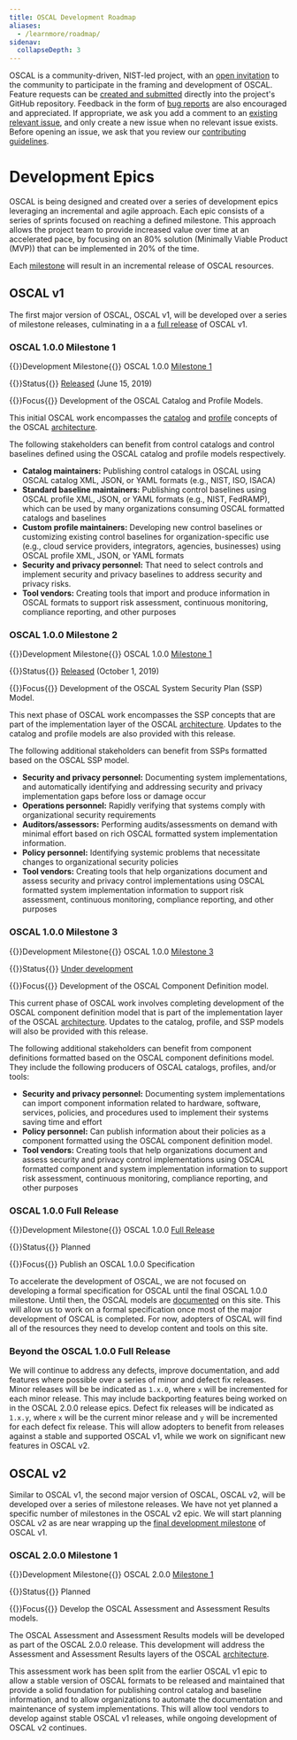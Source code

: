 ```yaml
---
title: OSCAL Development Roadmap
aliases:
  - /learnmore/roadmap/
sidenav:
  collapseDepth: 3
---
```


OSCAL is a community-driven, NIST-led project, with an [open invitation](https://github.com/usnistgov/OSCAL/blob/master/CONTRIBUTING.md) to the community to participate in the framing and development of OSCAL. Feature requests can be [created and submitted](https://github.com/usnistgov/OSCAL/issues/new?assignees=&labels=User+Story%2C+enhancement&template=feature_request.md) directly into the project's GitHub repository. Feedback in the form of [bug reports](https://github.com/usnistgov/OSCAL/issues/new?assignees=&labels=bug&template=bug_report.md) are also encouraged and appreciated. If appropriate, we ask you add a comment to an [existing relevant issue](https://github.com/usnistgov/OSCAL/issues), and only create a new issue when no relevant issue exists. Before opening an issue, we ask that you review our [contributing guidelines](https://github.com/usnistgov/OSCAL/blob/master/CONTRIBUTING.md).

# Development Epics

OSCAL is being designed and created over a series of development epics leveraging an incremental and agile approach. Each epic consists of a series of sprints focused on reaching a defined milestone. This approach allows the project team to provide increased value over time at an accelerated pace, by focusing on an 80% solution (Minimally Viable Product (MVP)) that can be implemented in 20% of the time.

Each [milestone](https://github.com/usnistgov/OSCAL/milestones) will result in an incremental release of OSCAL resources.

## OSCAL v1

The first major version of OSCAL, OSCAL v1, will be developed over a series of milestone releases, culminating in a a [full release](#oscal-1-0-0-full-release) of OSCAL v1.

### OSCAL 1.0.0 Milestone 1

{{<tag class="">}}Development Milestone{{</tag>}} OSCAL 1.0.0 [Milestone 1](https://github.com/usnistgov/OSCAL/milestone/1)

{{<tag class="">}}Status{{</tag>}} [Released](https://github.com/usnistgov/OSCAL/releases/tag/v1.0.0-milestone1) (June 15, 2019)

{{<tag class="">}}Focus{{</tag>}} Development of the OSCAL Catalog and Profile Models.

This initial OSCAL work encompasses the [catalog](/learnmore/architecture/catalog/) and [profile](/learnmore/architecture/profile/) concepts of the OSCAL [architecture](/learnmore/architecture/).

The following stakeholders can benefit from control catalogs and control baselines defined using the OSCAL catalog and profile models respectively.

- **Catalog maintainers:** Publishing control catalogs in OSCAL using OSCAL catalog XML, JSON, or YAML formats (e.g., NIST, ISO, ISACA)
- **Standard baseline maintainers:** Publishing control baselines using OSCAL profile XML, JSON, or YAML formats (e.g., NIST, FedRAMP), which can be used by many organizations consuming OSCAL formatted catalogs and baselines
- **Custom profile maintainers:** Developing new control baselines or customizing existing control baselines for organization-specific use (e.g., cloud service providers, integrators, agencies, businesses) using OSCAL profile XML, JSON, or YAML formats
- **Security and privacy personnel:** That need to select controls and implement security and privacy baselines to address security and privacy risks.
- **Tool vendors:** Creating tools that import and produce information in OSCAL formats to support risk assessment, continuous monitoring, compliance reporting, and other purposes

### OSCAL 1.0.0 Milestone 2

{{<tag class="">}}Development Milestone{{</tag>}} OSCAL 1.0.0 [Milestone 1](https://github.com/usnistgov/OSCAL/milestone/2)

{{<tag class="">}}Status{{</tag>}} [Released](https://github.com/usnistgov/OSCAL/releases/tag/v1.0.0-milestone2) (October 1, 2019)

{{<tag class="">}}Focus{{</tag>}} Development of the OSCAL System Security Plan (SSP) Model.

This next phase of OSCAL work encompasses the SSP concepts that are part of the implementation layer of the OSCAL [architecture](/learnmore/architecture/). Updates to the catalog and profile models are also provided with this release.

The following additional stakeholders can benefit from SSPs formatted based on the OSCAL SSP model.

- **Security and privacy personnel:** Documenting system implementations, and automatically identifying and addressing security and privacy implementation gaps before loss or damage occur
- **Operations personnel:** Rapidly verifying that systems comply with organizational security requirements
- **Auditors/assessors:** Performing audits/assessments on demand with minimal effort based on rich OSCAL formatted system implementation information.
- **Policy personnel:** Identifying systemic problems that necessitate changes to organizational security policies
- **Tool vendors:** Creating tools that help organizations document and assess security and privacy control implementations using OSCAL formatted system implementation information to support risk assessment, continuous monitoring, compliance reporting, and other purposes

### OSCAL 1.0.0 Milestone 3

{{<tag class="">}}Development Milestone{{</tag>}} OSCAL 1.0.0 [Milestone 3](https://github.com/usnistgov/OSCAL/milestone/3)

{{<tag class="">}}Status{{</tag>}} [Under development](https://github.com/usnistgov/OSCAL/)

{{<tag class="">}}Focus{{</tag>}} Development of the OSCAL Component Definition model.

This current phase of OSCAL work involves completing development of the OSCAL component definition model that is part of the implementation layer of the OSCAL [architecture](/learnmore/architecture/). Updates to the catalog, profile, and SSP models will also be provided with this release.

The following additional stakeholders can benefit from component definitions formatted based on the OSCAL component definitions model. They include the following producers of OSCAL catalogs, profiles, and/or tools:

- **Security and privacy personnel:** Documenting system implementations can import component information related to hardware, software, services, policies, and procedures used to implement their systems saving time and effort
- **Policy personnel:** Can publish information about their policies as a component formatted using the OSCAL component definition model.
- **Tool vendors:** Creating tools that help organizations document and assess security and privacy control implementations using OSCAL formatted component and system implementation information to support risk assessment, continuous monitoring, compliance reporting, and other purposes

### OSCAL 1.0.0 Full Release

{{<tag class="">}}Development Milestone{{</tag>}} OSCAL 1.0.0 [Full Release](https://github.com/usnistgov/OSCAL/milestone/4)

{{<tag class="">}}Status{{</tag>}} Planned

{{<tag class="">}}Focus{{</tag>}} Publish an OSCAL 1.0.0 Specification

To accelerate the development of OSCAL, we are not focused on developing a formal specification for OSCAL until the final OSCAL 1.0.0 milestone. Until then, the OSCAL models are [documented](/documentation/schema/) on this site. This will allow us to work on a formal specification once most of the major development of OSCAL is completed. For now, adopters of OSCAL will find all of the resources they need to develop content and tools on this site.

### Beyond the OSCAL 1.0.0 Full Release

We will continue to address any defects, improve documentation, and add features where possible over a series of minor and defect fix releases. Minor releases will be be indicated as `1.x.0`, where `x` will be incremented for each minor release. This may include backporting features being worked on in the OSCAL 2.0.0 release epics. Defect fix releases will be indicated as `1.x.y`, where `x` will be the current minor release and `y` will be incremented for each defect fix release. This will allow adopters to benefit from releases against a stable and supported OSCAL v1, while we work on significant new features in OSCAL v2.

## OSCAL v2

Similar to OSCAL v1, the second major version of OSCAL, OSCAL v2, will be developed over a series of milestone releases. We have not yet planned a specific number of milestones in the OSCAL v2 epic. We will start planning OSCAL v2 as are near wrapping up the [final development milestone](#oscal-1-0-0-full-release) of OSCAL v1.

### OSCAL 2.0.0 Milestone 1

{{<tag class="">}}Development Milestone{{</tag>}} OSCAL 2.0.0 [Milestone 1](https://github.com/usnistgov/OSCAL/milestone/5)

{{<tag class="">}}Status{{</tag>}} Planned

{{<tag class="">}}Focus{{</tag>}} Develop the OSCAL Assessment and Assessment Results models.

The OSCAL Assessment and Assessment Results models will be developed as part of the OSCAL 2.0.0 release. This development will address the Assessment and Assessment Results layers of the OSCAL [architecture](/learnmore/architecture/).

This assessment work has been split from the earlier OSCAL v1 epic to allow a stable version of OSCAL formats to be released and maintained that provide a solid foundation for publishing control catalog and baseline information, and to allow organizations to automate the documentation and maintenance of system implementations. This will allow tool vendors to develop against stable OSCAL v1 releases, while ongoing development of OSCAL v2 continues.
